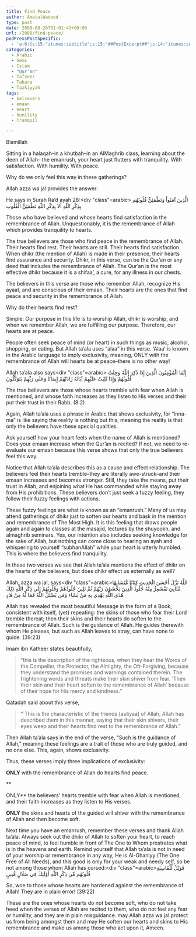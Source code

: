 ```yaml
---
title: Find Peace
author: AmatulWadood
type: post
date: 2008-08-26T01:01:43+00:00
url: /2008/find-peace/
podPressPostSpecific:
  - 'a:6:{s:15:"itunes:subtitle";s:15:"##PostExcerpt##";s:14:"itunes:summary";s:15:"##PostExcerpt##";s:15:"itunes:keywords";s:17:"##WordPressCats##";s:13:"itunes:author";s:10:"##Global##";s:15:"itunes:explicit";s:2:"No";s:12:"itunes:block";s:2:"No";}'
categories:
  - Arabic
  - Gems
  - Islam
  - "Qur'an"
  - Tafseer
  - Tahara
  - Tazkiyyah
tags:
  - believers
  - emaan
  - Heart
  - humility
  - tranquil

---
```

Bismillah

Sitting in a halaqah–in a khutbah–in an AlMaghrib class, learning about the deen of Allah– the emanrush, your heart just flutters with tranquility. With satisfaction. With humility. With peace.

Why do we only feel this way in these gatherings?

Allah azza wa jal provides the answer:

He says in Surah Ra’d ayah 28:<div "class"=arabic> الَّذِينَ آمَنُواْ وَتَطْمَئِنُّ قُلُوبُهُم بِذِكْرِ اللّهِ أَلاَ بِذِكْرِ اللّهِ تَطْمَئِنُّ الْقُلُوب</div> 

Those who have believed and whose hearts find satisfaction in the remembrance of Allah. Unquestionably, it is the remembrance of Allah which provides tranquility to hearts.

The true believers are those who find peace in the remembrance of Allah. Their hearts find rest. Their hearts are still. Their hearts find satisfaction. When dhikr (the mention of Allah) is made in their presence, their hearts find assurance and security. Dhikr, in this verse, can be the Qur’an or any deed that includes the remembrance of Allah. The Qur’an is the most effective dhikr because it is a shifaa’, a cure, for any illness in our chests.

The believers in this verse are those who remember Allah, recognize His ayaat, and are conscious of their emaan. Their hearts are the ones that find peace and security in the remembrance of Allah.

Why do their hearts find rest?

Simple: Our purpose in this life is to worship Allah, dhikr is worship, and when we remember Allah, we are fulfilling our purpose. Therefore, our hearts are at peace.

People often seek peace of mind (or heart) in such things as music, alcohol, shopping, or eating. But Allah ta’ala uses “alaa” in this verse. ‘Alaa’ is known in the Arabic language to imply exclusivity, meaning, ONLY with the remembrance of Allah will hearts be at peace–there is no other way!

Allah ta’ala also says<div "class"=arabic> إِنَّمَا الْمُؤْمِنُونَ الَّذِينَ إِذَا ذُكِرَ اللّهُ وَجِلَتْ قُلُوبُهُمْ وَإِذَا تُلِيَتْ عَلَيْهِمْ آيَاتُهُ زَادَتْهُمْ إِيمَانًا وَعَلَى رَبِّهِمْ يَتَوَكَّلُونَ</div> 

The true believers are those whose hearts tremble with fear when Allah is mentioned, and whose faith increases as they listen to His verses and their put their trust in their Rabb. (8:2)

Again, Allah ta’ala uses a phrase in Arabic that shows exclusivity, for “inna-ma” is like saying the reality is nothing but this, meaning the reality is that only the believers have these special qualities.

Ask yourself how your heart feels when the name of Allah is mentioned? Does your emaan increase when the Qur’an is recited? If not, we need to re-evaluate our emaan because this verse shows that only the true believers feel this way.

Notice that Allah ta’ala describes this as a cause and effect relationship. The believers feel their hearts tremble–they are literally awe-struck–and their emaan increases and becomes stronger. Still, they take the means, put their trust in Allah, and enjoining what He has commanded while staying away from His prohibitions. These believers don’t just seek a fuzzy feeling, they follow their fuzzy feelings with actions.

These fuzzy feelings are what is known as an “emanrush.” Many of us may attend gatherings of dhikr just to soften our hearts and bask in the mention and remembrance of The Most High. It is this feeling that draws people again and again to classes at the masajid, lectures by the shuyookh, and almaghrib seminars. Yes, our intention also includes seeking knowledge for the sake of Allah, but nothing can come close to hearing an ayah and whispering to yourself “subhanAllah” while your heart is utterly humbled. This is where the believers find tranquility.

In these two verses we see that Allah ta’ala mentions the effect of dhikr on the hearts of the believers, but does dhikr effect us externally as well?

Allah, azza wa jal, says<div "class"=arabic>اللَّهُ نَزَّلَ أَحْسَنَ الْحَدِيثِ كِتَابًا مُّتَشَابِهًا مَّثَانِيَ تَقْشَعِرُّ مِنْهُ جُلُودُ الَّذِينَ يَخْشَوْنَ رَبَّهُمْ ثُمَّ تَلِينُ جُلُودُهُمْ وَقُلُوبُهُمْ إِلَى ذِكْرِ اللَّهِ ذَلِكَ هُدَى اللَّهِ يَهْدِي بِهِ مَنْ يَشَاء وَمَن يُضْلِلْ اللَّهُ فَمَا لَهُ مِنْ هَادٍ </div> 

Allah has revealed the most beautiful Message in the form of a Book, consistent with itself, (yet) repeating: the skins of those who fear their Lord tremble thereat; then their skins and their hearts do soften to the remembrance of Allah. Such is the guidance of Allah. He guides therewith whom He pleases, but such as Allah leaves to stray, can have none to guide. (39:23)

Imam ibn Katheer states beautifully, 

> “this is the description of the righteous, when they hear the Words of the Compeller, the Protector, the Almighty, the Oft-Forgiving, because they understand the promises and warnings contained therein. The frightening words and threats make their skin shiver from fear. ‘Then their skin and their heart soften to the remembrance of Allah’ because of their hope for His mercy and kindness.”

Qatadah said about this verse, 

> “\`This is the characteristic of the friends [auliyaa] of Allah; Allah has described them in this manner, saying that their skin shivers, their eyes weep and their hearts find rest to the remembrance of Allah.”

Then Allah ta’ala says in the end of the verse, “Such is the guidance of Allah,” meaning these feelings are a trait of those who are truly guided, and no one else. This, again, shows exclusivity.

Thus, these verses imply three implications of exclusivity:

**ONLY** with the remembrance of Allah do hearts find peace.
  
**
  
ONLY** the believers’ hearts tremble with fear when Allah is mentioned, and their faith increases as they listen to His verses.

**ONLY** the skins and hearts of the guided will shiver with the remembrance of Allah and then become soft.

Next time you have an emanrush, remember these verses and thank Allah ta’ala. Always seek out the dhikr of Allah to soften your heart, to reach peace of mind, to feel humble in front of The One to Whom prostrates what is in the heavens and earth. Remind yourself that Allah ta’ala is not in need of your worship or remembrance in any way, He is Al-Ghaniyy (The One Free of All Needs), and this good is only for your weak and needy self, so be not among those whom Allah has cursed:<div "class"=arabic>فَوَيْلٌ لِّلْقَاسِيَةِ قُلُوبُهُم مِّن ذِكْرِ اللَّهِ أُوْلَئِكَ فِي ضَلَالٍ مُّبِينٍ </div> 

So, woe to those whose hearts are hardened against the remembrance of Allah! They are in plain error! (39:22)

These are the ones whose hearts do not become soft, who do not take heed when the verses of Allah are recited to them, who do not feel any fear or humility, and they are in plain misguidance. may Allah azza wa jal protect us from being amongst them and may He soften our hearts and skins to His remembrance and make us among those who act upon it, Ameen.